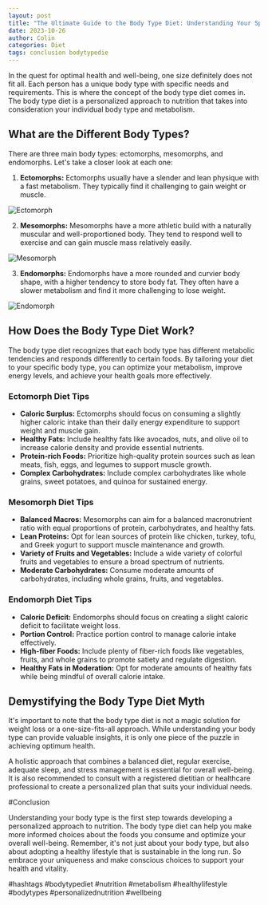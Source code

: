 ```yaml
---
layout: post
title: "The Ultimate Guide to the Body Type Diet: Understanding Your Specific Needs"
date: 2023-10-26
author: Colin
categories: Diet
tags: conclusion bodytypedie
---
```


In the quest for optimal health and well-being, one size definitely does not fit all. Each person has a unique body type with specific needs and requirements. This is where the concept of the body type diet comes in. The body type diet is a personalized approach to nutrition that takes into consideration your individual body type and metabolism.

## What are the Different Body Types?

There are three main body types: ectomorphs, mesomorphs, and endomorphs. Let's take a closer look at each one:

1. **Ectomorphs:** Ectomorphs usually have a slender and lean physique with a fast metabolism. They typically find it challenging to gain weight or muscle.

![Ectomorph](https://source.unsplash.com/1600x900/?ectomorph)

2. **Mesomorphs:** Mesomorphs have a more athletic build with a naturally muscular and well-proportioned body. They tend to respond well to exercise and can gain muscle mass relatively easily.

![Mesomorph](https://source.unsplash.com/1600x900/?mesomorph)

3. **Endomorphs:** Endomorphs have a more rounded and curvier body shape, with a higher tendency to store body fat. They often have a slower metabolism and find it more challenging to lose weight.

![Endomorph](https://source.unsplash.com/1600x900/?endomorph)

## How Does the Body Type Diet Work?

The body type diet recognizes that each body type has different metabolic tendencies and responds differently to certain foods. By tailoring your diet to your specific body type, you can optimize your metabolism, improve energy levels, and achieve your health goals more effectively.

### Ectomorph Diet Tips

- **Caloric Surplus:** Ectomorphs should focus on consuming a slightly higher caloric intake than their daily energy expenditure to support weight and muscle gain.
- **Healthy Fats:** Include healthy fats like avocados, nuts, and olive oil to increase calorie density and provide essential nutrients.
- **Protein-rich Foods:** Prioritize high-quality protein sources such as lean meats, fish, eggs, and legumes to support muscle growth.
- **Complex Carbohydrates:** Include complex carbohydrates like whole grains, sweet potatoes, and quinoa for sustained energy.

### Mesomorph Diet Tips

- **Balanced Macros:** Mesomorphs can aim for a balanced macronutrient ratio with equal proportions of protein, carbohydrates, and healthy fats.
- **Lean Proteins:** Opt for lean sources of protein like chicken, turkey, tofu, and Greek yogurt to support muscle maintenance and growth.
- **Variety of Fruits and Vegetables:** Include a wide variety of colorful fruits and vegetables to ensure a broad spectrum of nutrients.
- **Moderate Carbohydrates:** Consume moderate amounts of carbohydrates, including whole grains, fruits, and vegetables.

### Endomorph Diet Tips

- **Caloric Deficit:** Endomorphs should focus on creating a slight caloric deficit to facilitate weight loss.
- **Portion Control:** Practice portion control to manage calorie intake effectively.
- **High-fiber Foods:** Include plenty of fiber-rich foods like vegetables, fruits, and whole grains to promote satiety and regulate digestion.
- **Healthy Fats in Moderation:** Opt for moderate amounts of healthy fats while being mindful of overall calorie intake.

## Demystifying the Body Type Diet Myth

It's important to note that the body type diet is not a magic solution for weight loss or a one-size-fits-all approach. While understanding your body type can provide valuable insights, it is only one piece of the puzzle in achieving optimum health.

A holistic approach that combines a balanced diet, regular exercise, adequate sleep, and stress management is essential for overall well-being. It is also recommended to consult with a registered dietitian or healthcare professional to create a personalized plan that suits your individual needs.

#Conclusion

Understanding your body type is the first step towards developing a personalized approach to nutrition. The body type diet can help you make more informed choices about the foods you consume and optimize your overall well-being. Remember, it's not just about your body type, but also about adopting a healthy lifestyle that is sustainable in the long run. So embrace your uniqueness and make conscious choices to support your health and vitality.

#hashtags
#bodytypediet #nutrition #metabolism #healthylifestyle #bodytypes #personalizednutrition #wellbeing